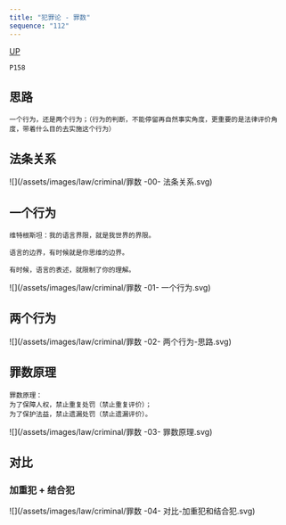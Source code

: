 ```yaml
---
title: "犯罪论 - 罪数"
sequence: "112"
---
```


[UP](/law/criminal-law-index.html)


```text
P158
```

## 思路

```text
一个行为，还是两个行为；（行为的判断，不能停留再自然事实角度，更重要的是法律评价角度，带着什么目的去实施这个行为）
```

## 法条关系

![](/assets/images/law/criminal/罪数 -00- 法条关系.svg)

## 一个行为

```text
维特根斯坦：我的语言界限，就是我世界的界限。

语言的边界，有时候就是你思维的边界。

有时候，语言的表述，就限制了你的理解。
```

![](/assets/images/law/criminal/罪数 -01- 一个行为.svg)

## 两个行为

![](/assets/images/law/criminal/罪数 -02- 两个行为-思路.svg)


## 罪数原理

```text
罪数原理：
为了保障人权，禁止重复处罚（禁止重复评价）；
为了保护法益，禁止遗漏处罚（禁止遗漏评价）。
```

![](/assets/images/law/criminal/罪数 -03- 罪数原理.svg)

## 对比

### 加重犯 + 结合犯

![](/assets/images/law/criminal/罪数 -04- 对比-加重犯和结合犯.svg)
